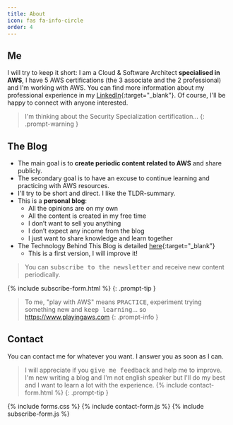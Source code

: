 ```yaml
---
title: About
icon: fas fa-info-circle
order: 4
---
```


## Me

I will try to keep it short: I am a Cloud & Software Architect **specialised in AWS**, I have 5 AWS certifications (the 3 associate and the 2 professional) and I'm working with AWS. You can find more information about my professional experience in my [LinkedIn](https://www.linkedin.com/in/alejandro-lazaro-chueca/){:target="_blank"}. Of course, I'll be happy to connect with anyone interested.

> I'm thinking about the Security Specialization certification...
{: .prompt-warning }

## The Blog

- The main goal is to **create periodic content related to AWS** and share publicly.
- The secondary goal is to have an excuse to continue learning and practicing with AWS resources.
- I'll try to be short and direct. I like the TLDR-summary.
- This is a **personal blog**:
  - All the opinions are on my own
  - All the content is created in my free time
  - I don’t want to sell you anything
  - I don’t expect any income from the blog
  - I just want to share knowledge and learn together
- The Technology Behind This Blog is detailed [here](/posts/the-technology-behind-this-blog/){:target="_blank"}
  - This is a first version, I will improve it!

> You can <kbd>subscribe to the newsletter</kbd> and receive new content periodically.
>
{% include subscribe-form.html %}
{: .prompt-tip }

> To me, "play with AWS" means <kbd>PRACTICE</kbd>, experiment trying something new and <kbd>keep learning</kbd>... so <https://www.playingaws.com>
{: .prompt-info }

## Contact

You can contact me for whatever you want. I answer you as soon as I can.

> I will appreciate if you <kbd>give me feedback</kbd> and help me to improve. I'm new writing a blog and I'm not english speaker but I'll do my best and I want to learn a lot with the experience.
{% include contact-form.html %}
{: .prompt-tip }

{% include forms.css %}
{% include contact-form.js %}
{% include subscribe-form.js %}
